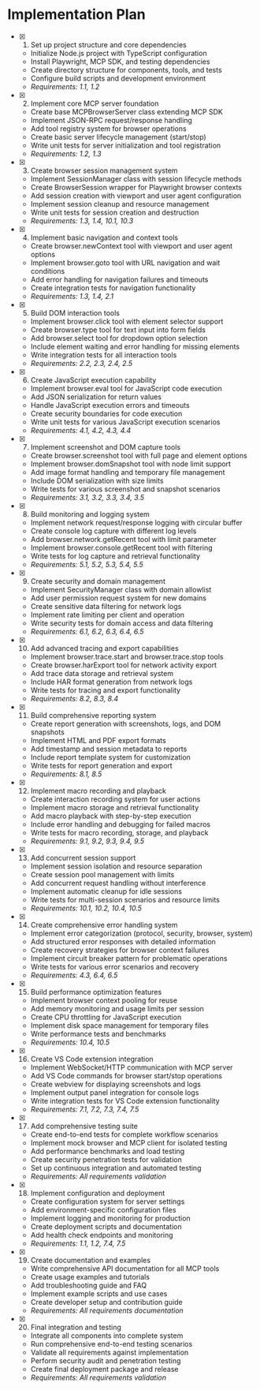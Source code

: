 # Implementation Plan

- [x] 1. Set up project structure and core dependencies





  - Initialize Node.js project with TypeScript configuration
  - Install Playwright, MCP SDK, and testing dependencies
  - Create directory structure for components, tools, and tests
  - Configure build scripts and development environment
  - _Requirements: 1.1, 1.2_

- [x] 2. Implement core MCP server foundation





  - Create base MCPBrowserServer class extending MCP SDK
  - Implement JSON-RPC request/response handling
  - Add tool registry system for browser operations
  - Create basic server lifecycle management (start/stop)
  - Write unit tests for server initialization and tool registration
  - _Requirements: 1.2, 1.3_

- [x] 3. Create browser session management system





  - Implement SessionManager class with session lifecycle methods
  - Create BrowserSession wrapper for Playwright browser contexts
  - Add session creation with viewport and user agent configuration
  - Implement session cleanup and resource management
  - Write unit tests for session creation and destruction
  - _Requirements: 1.3, 1.4, 10.1, 10.3_

- [x] 4. Implement basic navigation and context tools



  - Create browser.newContext tool with viewport and user agent options
  - Implement browser.goto tool with URL navigation and wait conditions
  - Add error handling for navigation failures and timeouts
  - Create integration tests for navigation functionality
  - _Requirements: 1.3, 1.4, 2.1_

- [x] 5. Build DOM interaction tools

  - Implement browser.click tool with element selector support
  - Create browser.type tool for text input into form fields
  - Add browser.select tool for dropdown option selection
  - Include element waiting and error handling for missing elements
  - Write integration tests for all interaction tools
  - _Requirements: 2.2, 2.3, 2.4, 2.5_

- [x] 6. Create JavaScript execution capability

  - Implement browser.eval tool for JavaScript code execution
  - Add JSON serialization for return values
  - Handle JavaScript execution errors and timeouts
  - Create security boundaries for code execution
  - Write unit tests for various JavaScript execution scenarios
  - _Requirements: 4.1, 4.2, 4.3, 4.4_

- [x] 7. Implement screenshot and DOM capture tools

  - Create browser.screenshot tool with full page and element options
  - Implement browser.domSnapshot tool with node limit support
  - Add image format handling and temporary file management
  - Include DOM serialization with size limits
  - Write tests for various screenshot and snapshot scenarios
  - _Requirements: 3.1, 3.2, 3.3, 3.4, 3.5_

- [x] 8. Build monitoring and logging system

  - Implement network request/response logging with circular buffer
  - Create console log capture with different log levels
  - Add browser.network.getRecent tool with limit parameter
  - Implement browser.console.getRecent tool with filtering
  - Write tests for log capture and retrieval functionality
  - _Requirements: 5.1, 5.2, 5.3, 5.4, 5.5_

- [x] 9. Create security and domain management

  - Implement SecurityManager class with domain allowlist
  - Add user permission request system for new domains
  - Create sensitive data filtering for network logs
  - Implement rate limiting per client and operation
  - Write security tests for domain access and data filtering
  - _Requirements: 6.1, 6.2, 6.3, 6.4, 6.5_

- [x] 10. Add advanced tracing and export capabilities


  - Implement browser.trace.start and browser.trace.stop tools
  - Create browser.harExport tool for network activity export
  - Add trace data storage and retrieval system
  - Include HAR format generation from network logs
  - Write tests for tracing and export functionality
  - _Requirements: 8.2, 8.3, 8.4_

- [x] 11. Build comprehensive reporting system

  - Create report generation with screenshots, logs, and DOM snapshots
  - Implement HTML and PDF export formats
  - Add timestamp and session metadata to reports
  - Include report template system for customization
  - Write tests for report generation and export
  - _Requirements: 8.1, 8.5_

- [x] 12. Implement macro recording and playback

  - Create interaction recording system for user actions
  - Implement macro storage and retrieval functionality
  - Add macro playback with step-by-step execution
  - Include error handling and debugging for failed macros
  - Write tests for macro recording, storage, and playback
  - _Requirements: 9.1, 9.2, 9.3, 9.4, 9.5_

- [x] 13. Add concurrent session support

  - Implement session isolation and resource separation
  - Create session pool management with limits
  - Add concurrent request handling without interference
  - Implement automatic cleanup for idle sessions
  - Write tests for multi-session scenarios and resource limits
  - _Requirements: 10.1, 10.2, 10.4, 10.5_

- [x] 14. Create comprehensive error handling system

  - Implement error categorization (protocol, security, browser, system)
  - Add structured error responses with detailed information
  - Create recovery strategies for browser context failures
  - Implement circuit breaker pattern for problematic operations
  - Write tests for various error scenarios and recovery
  - _Requirements: 4.3, 6.4, 6.5_

- [x] 15. Build performance optimization features

  - Implement browser context pooling for reuse
  - Add memory monitoring and usage limits per session
  - Create CPU throttling for JavaScript execution
  - Implement disk space management for temporary files
  - Write performance tests and benchmarks
  - _Requirements: 10.4, 10.5_

- [x] 16. Create VS Code extension integration

  - Implement WebSocket/HTTP communication with MCP server
  - Add VS Code commands for browser start/stop operations
  - Create webview for displaying screenshots and logs
  - Implement output panel integration for console logs
  - Write integration tests for VS Code extension functionality
  - _Requirements: 7.1, 7.2, 7.3, 7.4, 7.5_

- [x] 17. Add comprehensive testing suite

  - Create end-to-end tests for complete workflow scenarios
  - Implement mock browser and MCP client for isolated testing
  - Add performance benchmarks and load testing
  - Create security penetration tests for validation
  - Set up continuous integration and automated testing
  - _Requirements: All requirements validation_

- [x] 18. Implement configuration and deployment

  - Create configuration system for server settings
  - Add environment-specific configuration files
  - Implement logging and monitoring for production
  - Create deployment scripts and documentation
  - Add health check endpoints and monitoring
  - _Requirements: 1.1, 1.2, 7.4, 7.5_

- [x] 19. Create documentation and examples

  - Write comprehensive API documentation for all MCP tools
  - Create usage examples and tutorials
  - Add troubleshooting guide and FAQ
  - Implement example scripts and use cases
  - Create developer setup and contribution guide
  - _Requirements: All requirements documentation_

- [x] 20. Final integration and testing





  - Integrate all components into complete system
  - Run comprehensive end-to-end testing scenarios
  - Validate all requirements against implementation
  - Perform security audit and penetration testing
  - Create final deployment package and release
  - _Requirements: All requirements validation_